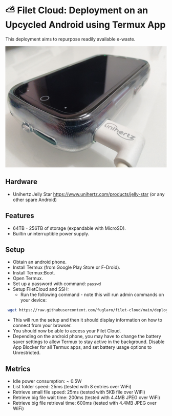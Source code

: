 # ⛅ Filet Cloud: Deployment on an Upcycled Android using Termux App

This deployment aims to repurpose readily available e-waste.

![](filet-cloud-pic.jpg)

## Hardware
* Unihertz Jelly Star https://www.unihertz.com/products/jelly-star
(or any other spare Android)

## Features
* 64TB - 256TB of storage (expandable with MicroSD).
* Builtin uninterruptible power supply.

## Setup
* Obtain an android phone.
* Install Termux (from Google Play Store or F-Droid).
* Install Termux:Boot.
* Open Termux.
* Set up a password with command: `passwd`
* Setup FiletCloud and SSH:
  * Run the following command - note this will run admin commands on your device:
```bash
 wget https://raw.githubusercontent.com/fuglaro/filet-cloud/main/deployments/android-termux/setup -O - | sh
```
  * This will run the setup and then it should display information on how to connect from your browser.
* You should now be able to access your Filet Cloud.
* Depending on the android phone, you may have to change the battery saver settings to allow Termux to stay active in the background. Disable App Blocker for all Termux apps, and set battery usage options to Unrestricted.

## Metrics
* Idle power consumption: ~ 0.5W
* List folder speed: 25ms (tested with 8 entries over WiFi)
* Retrieve small file speed: 25ms (tested with 5KB file over WiFi)
* Retrieve big file wait time: 200ms (tested with 4.4MB JPEG over WiFi)
* Retrieve big file retrieval time: 600ms (tested with 4.4MB JPEG over WiFi)
